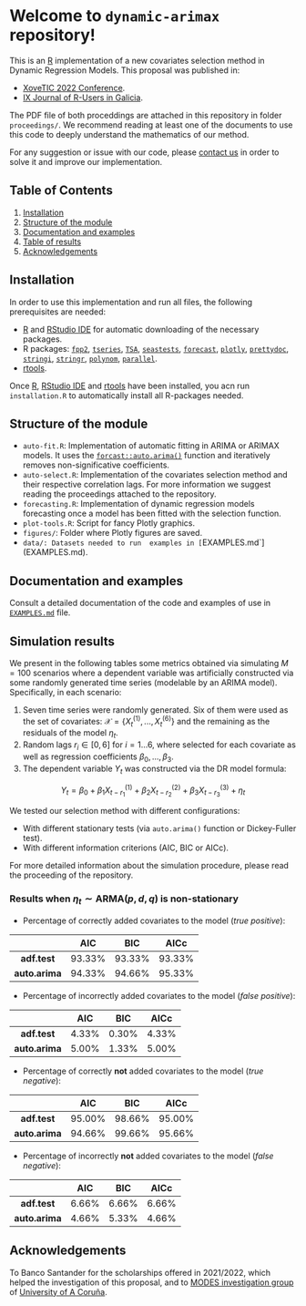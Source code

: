 # Welcome to `dynamic-arimax` repository!

This is an [R](https://www.r-project.org/) implementation of a new covariates selection method in Dynamic Regression Models. This proposal was published in: 

- [XoveTIC 2022 Conference](https://xovetic.citic.udc.es/).
- [IX Journal of R-Users in Galicia](https://www.r-users.gal/).

The PDF file of both proceddings are attached in this repository in folder `proceedings/`. We recommend reading at least one of the documents to use this code to deeply understand the mathematics of our method.

For any suggestion or issue with our code, please [contact us](mailto:ana.ezquerro@udc.es) in order to solve it and improve our implementation. 

## Table of Contents 

1. [Installation](#installation)
1. [Structure of the module](#structure-of-the-module)
2. [Documentation and examples](#documentation-and-examples)
3. [Table of results](#table-of-results)
4. [Acknowledgements](#acknowledgements)

## Installation

In order to use this implementation and run all files, the following prerequisites are needed:

- [R](https://www.r-project.org/) and [RStudio IDE](https://www.rstudio.com/products/rstudio/download/) for automatic downloading of the necessary packages.
- R packages: [`fpp2`](https://cran.r-project.org/web/packages/fpp2/index.html), [`tseries`](https://cran.r-project.org/web/packages/tseries/index.html), [`TSA`](https://cran.r-project.org/web/packages/TSA/index.html), [`seastests`](https://cran.r-project.org/web/packages/seastests/index.html), [`forecast`](https://cran.r-project.org/web/packages/forecast/index.html), [`plotly`](https://plotly.com/r/), [`prettydoc`](https://prettydoc.statr.me/), [`stringi`](https://cran.r-project.org/web/packages/stringi/index.html), [`stringr`](https://cran.r-project.org/web/packages/stringr/index.html), [`polynom`](https://cran.r-project.org/web/packages/polynom/index.html), [`parallel`](https://stat.ethz.ch/R-manual/R-devel/library/parallel/doc/parallel.pdf).
- [rtools](https://cran.r-project.org/bin/windows/Rtools/).

Once [R](https://www.r-project.org/),  [RStudio IDE](https://www.rstudio.com/products/rstudio/download/) and [rtools](https://cran.r-project.org/bin/windows/Rtools/) have been installed, you acn run `installation.R` to automatically install all R-packages needed.

## Structure of the module

- `auto-fit.R`: Implementation of automatic fitting in ARIMA or ARIMAX models. It uses the [`forcast::auto.arima()`](https://www.rdocumentation.org/packages/forecast/versions/8.17.0) function and iteratively removes non-significative coefficients.
- `auto-select.R`: Implementation of the covariates selection method and their respective correlation lags. For more information we suggest reading the proceedings attached to the repository.
- `forecasting.R`: Implementation of dynamic regression models forecasting once a model has been fitted with the selection function.
- `plot-tools.R`: Script for fancy Plotly graphics.
- `figures/`: Folder where Plotly figures are saved.
- `data/: Datasets needed to run  examples in [`EXAMPLES.md`](EXAMPLES.md).


## Documentation and examples 

Consult a detailed documentation of the code and examples of use in [`EXAMPLES.md`](EXAMPLES.md) file.





## Simulation results 

We present in the following tables some metrics obtained via simulating $M=100$ scenarios where a dependent variable was artificially constructed via some randomly generated time series (modelable by an ARIMA model). Specifically, in each scenario:

1. Seven time series were randomly generated. Six of them were used as the set of covariates: $\mathcal{X} = \{X_t^{(1)}, ..., X_t^{(6)}\}$ and the remaining as the residuals of the model $\eta_t$.
2. Random lags $r_i \in[0, 6]$ for $i=1...6$, where selected for each covariate as well as regression coefficients $\beta_0,...,\beta_3$.
3. The dependent variable $Y_t$ was constructed via the DR model formula:

$$ Y_t = \beta_0 + \beta_1 X_{t-r_1}^{(1)} + \beta_2 X_{t-r_2}^{(2)} + \beta_3 X_{t-r_3}^{(3)} + \eta_t$$

We tested our selection method with different configurations:
- With different stationary tests (via `auto.arima()` function or Dickey-Fuller test).
- With different information criterions (AIC, BIC or AICc).

For more detailed information about the simulation procedure, please read the proceeding of the repository.

### Results when $\eta_t \sim \text{ARMA}(p,d,q)$ is non-stationary

- Percentage of correctly added covariates to the model (*true positive*):

|                |      AIC      |  BIC          |   AICc        |
|:--------------:|:-------------:|:-------------:|:-------------:|
| **adf.test**   | 93.33%        | 93.33%        | 93.33%        |
| **auto.arima** | 94.33%        | 94.66%        | 95.33%        |

- Percentage of incorrectly added covariates to the model (*false positive*):

|                |      AIC      |  BIC          |   AICc        |
|:--------------:|:-------------:|:-------------:|:-------------:|
| **adf.test**   | 4.33%         | 0.30%         | 4.33%         |
| **auto.arima** | 5.00%         | 1.33%         | 5.00%         |

- Percentage of correctly **not** added covariates to the model (*true negative*):

|                |      AIC      |  BIC          |   AICc        |
|:--------------:|:-------------:|:-------------:|:-------------:|
| **adf.test**   | 95.00%        | 98.66%        | 95.00%        |
| **auto.arima** | 94.66%        | 99.66%        | 95.66%        |

- Percentage of incorrectly **not** added covariates to the model (*false negative*):


|                |      AIC      |  BIC          |   AICc        |
|:--------------:|:-------------:|:-------------:|:-------------:|
| **adf.test**   | 6.66%         | 6.66%         | 6.66%         |
| **auto.arima** | 4.66%         | 5.33%         | 4.66%         |

## Acknowledgements

To Banco Santander for the scholarships offered in 2021/2022, which helped the investigation of this proposal, and to [MODES investigation group](https://dm.udc.es/modes/) of [University of A Coruña](https://www.udc.es/).